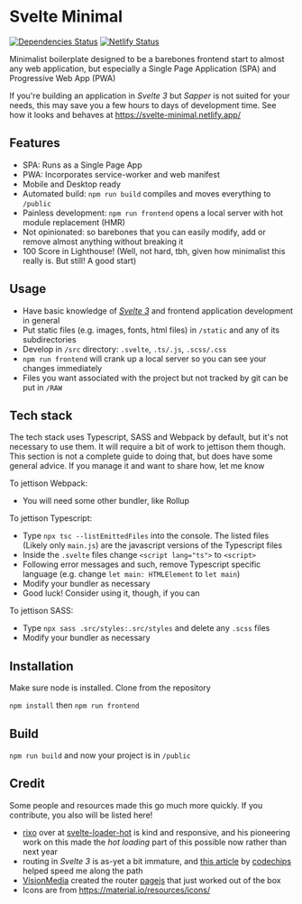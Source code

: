 # Svelte Minimal

[![Dependencies Status](https://david-dm.org/rendall/svelte-minimal.svg)](https://david-dm.org/rendall/svelte-minimal)
[![Netlify Status](https://api.netlify.com/api/v1/badges/8e5757d5-9c4b-4b7b-8a71-2751518c8dbc/deploy-status)](https://app.netlify.com/sites/svelte-minimal/deploys)

Minimalist boilerplate designed to be a barebones frontend start to almost any web application, but especially a Single Page Application (SPA) and Progressive Web App (PWA)

If you're building an application in *Svelte 3* but *Sapper* is not suited for your needs, this may save you a few hours to days of development time.  See how it looks and behaves at <https://svelte-minimal.netlify.app/>

## Features

* SPA: Runs as a Single Page App
* PWA: Incorporates service-worker and web manifest
* Mobile and Desktop ready
* Automated build: `npm run build` compiles and moves everything to `/public`
* Painless development: `npm run frontend` opens a local server with hot module replacement (HMR)
* Not opinionated: so barebones that you can easily modify, add or remove almost anything without breaking it
* 100 Score in Lighthouse! (Well, not hard, tbh, given how minimalist this really is. But still! A good start)

## Usage

* Have basic knowledge of [*Svelte 3*](https://svelte.dev/) and frontend application development in general
* Put static files (e.g. images, fonts, html files) in `/static` and any of its subdirectories
* Develop in `/src` directory: `.svelte`, `.ts/.js`, `.scss/.css`
* `npm run frontend` will crank up a local server so you can see your changes immediately
* Files you want associated with the project but not tracked by git can be put in `/RAW`

## Tech stack

The tech stack uses Typescript, SASS and Webpack by default, but it's not necessary to use them. It will require a bit of work to jettison them though. This section is not a complete guide to doing that, but does have some general advice. If you manage it and want to share how, let me know

To jettison Webpack:

* You will need some other bundler, like Rollup

To jettison Typescript:

* Type `npx tsc --listEmittedFiles` into the console. The listed files (Likely only `main.js`) are the javascript versions of the Typescript files
* Inside the `.svelte` files change `<script lang="ts">` to `<script>`
* Following error messages and such, remove Typescript specific language (e.g. change `let main: HTMLElement` to `let main`)
* Modify your bundler as necessary
* Good luck! Consider using it, though, if you can

To jettison SASS:

* Type `npx sass .src/styles:.src/styles` and delete any `.scss` files
* Modify your bundler as necessary

## Installation

Make sure node is installed. Clone from the repository

`npm install`
then
`npm run frontend`

## Build

`npm run build` and now your project is in `/public`

## Credit

Some people and resources made this go much more quickly. If you contribute, you also will be listed here!

* [rixo](https://github.com/rixo/) over at [svelte-loader-hot](https://github.com/rixo/svelte-loader-hot) is kind and responsive, and his pioneering work on this made the *hot loading* part of this possible now rather than next year
* routing in *Svelte 3* is as-yet a bit immature, and [this article](https://codechips.me/svelte-routing-with-page-js-part-1/) by [codechips](https://github.com/codechips) helped speed me along the path
* [VisionMedia](https://github.com/visionmedia) created the router [pagejs](https://visionmedia.github.io/page.js/) that just worked out of the box
* Icons are from <https://material.io/resources/icons/>
